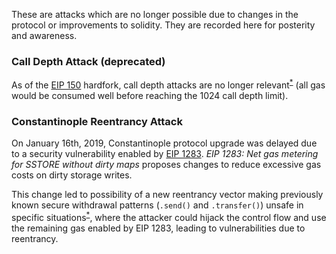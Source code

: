 
These are attacks which are no longer possible due to changes in the protocol or improvements to
solidity. They are recorded here for posterity and awareness.

### Call Depth Attack (deprecated)

As of the [EIP 150](https://github.com/ethereum/EIPs/issues/150) hardfork, call depth attacks are
no longer
relevant<sup><a href='http://ethereum.stackexchange.com/questions/9398/how-does-eip-150-change-the-call-depth-attack'>\*</a></sup>
(all gas would be consumed well before reaching the 1024 call depth limit).

### Constantinople Reentrancy Attack

On January 16th, 2019, Constantinople protocol upgrade was delayed due to a security vulnerability
enabled by [EIP 1283](https://eips.ethereum.org/EIPS/eip-1283). _EIP 1283: Net gas metering for
SSTORE without dirty maps_ proposes changes to reduce excessive gas costs on dirty storage writes.

This change led to possibility of a new reentrancy vector making previously known secure withdrawal
patterns (`.send()` and `.transfer()`) unsafe in specific
situations<sup><a href='https://medium.com/chainsecurity/constantinople-enables-new-reentrancy-attack-ace4088297d9'>\*</a></sup>,
where the attacker could hijack the control flow and use the remaining gas enabled by EIP 1283,
leading to vulnerabilities due to reentrancy.
